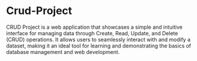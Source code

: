 ﻿# Crud-Project
 CRUD Project is a web application that showcases a simple and intuitive interface for managing data through Create, Read, Update, and Delete (CRUD) operations. It allows users to seamlessly interact with and modify a dataset, making it an ideal tool for learning and demonstrating the basics of database management and web development. 
